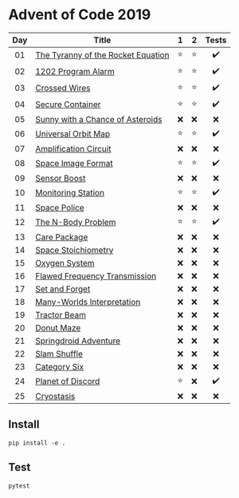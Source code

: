 # Advent of Code 2019

| Day | Title                                                                     |   1    |   2    |       Tests        |
| :-: | ------------------------------------------------------------------------- | :----: | :----: | :----------------: |
| 01  | [The Tyranny of the Rocket Equation](https://adventofcode.com/2019/day/1) | :star: | :star: | :heavy_check_mark: |
| 02  | [1202 Program Alarm](https://adventofcode.com/2019/day/2)                 | :star: | :star: | :heavy_check_mark: |
| 03  | [Crossed Wires](https://adventofcode.com/2019/day/3)                      | :star: | :star: | :heavy_check_mark: |
| 04  | [Secure Container](https://adventofcode.com/2019/day/4)                   | :star: | :star: | :heavy_check_mark: |
| 05  | [Sunny with a Chance of Asteroids](https://adventofcode.com/2019/day/5)   |  :x:   |  :x:   |        :x:         |
| 06  | [Universal Orbit Map](https://adventofcode.com/2019/day/6)                | :star: | :star: | :heavy_check_mark: |
| 07  | [Amplification Circuit](https://adventofcode.com/2019/day/7)              |  :x:   |  :x:   |        :x:         |
| 08  | [Space Image Format](https://adventofcode.com/2019/day/8)                 | :star: | :star: | :heavy_check_mark: |
| 09  | [Sensor Boost](https://adventofcode.com/2019/day/9)                       |  :x:   |  :x:   |        :x:         |
| 10  | [Monitoring Station](https://adventofcode.com/2019/day/10)                | :star: | :star: | :heavy_check_mark: |
| 11  | [Space Police](https://adventofcode.com/2019/day/11)                      |  :x:   |  :x:   |        :x:         |
| 12  | [The N-Body Problem](https://adventofcode.com/2019/day/12)                | :star: | :star: | :heavy_check_mark: |
| 13  | [Care Package](https://adventofcode.com/2019/day/13)                      |  :x:   |  :x:   |        :x:         |
| 14  | [Space Stoichiometry](https://adventofcode.com/2019/day/14)               |  :x:   |  :x:   |        :x:         |
| 15  | [Oxygen System](https://adventofcode.com/2019/day/15)                     |  :x:   |  :x:   |        :x:         |
| 16  | [Flawed Frequency Transmission](https://adventofcode.com/2019/day/16)     |  :x:   |  :x:   |        :x:         |
| 17  | [Set and Forget](https://adventofcode.com/2019/day/17)                    |  :x:   |  :x:   |        :x:         |
| 18  | [Many-Worlds Interpretation](https://adventofcode.com/2019/day/18)        |  :x:   |  :x:   |        :x:         |
| 19  | [Tractor Beam](https://adventofcode.com/2019/day/19)                      |  :x:   |  :x:   |        :x:         |
| 20  | [Donut Maze](https://adventofcode.com/2019/day/20)                        |  :x:   |  :x:   |        :x:         |
| 21  | [Springdroid Adventure](https://adventofcode.com/2019/day/21)             |  :x:   |  :x:   |        :x:         |
| 22  | [Slam Shuffle](https://adventofcode.com/2019/day/22)                      |  :x:   |  :x:   |        :x:         |
| 23  | [Category Six](https://adventofcode.com/2019/day/23)                      |  :x:   |  :x:   |        :x:         |
| 24  | [Planet of Discord](https://adventofcode.com/2019/day/24)                 | :star: |  :x:   | :heavy_check_mark: |
| 25  | [Cryostasis](https://adventofcode.com/2019/day/25)                        |  :x:   |  :x:   |        :x:         |

## Install

```shell
pip install -e .
```

## Test

```shell
pytest
```
